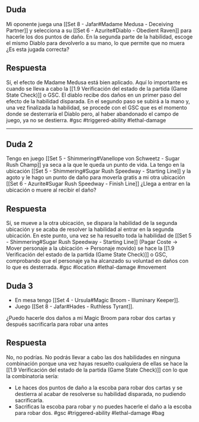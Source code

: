 ## Duda
Mi oponente juega una [[Set 8 - Jafar#Madame Medusa - Deceiving Partner]] y selecciona a su [[Set 6 - Azurite#Diablo - Obedient Raven]] para hacerle los dos puntos de daño. En la segunda parte de la habilidad, escoge el mismo Diablo para devolverlo a su mano, lo que permite que no muera ¿Es esta jugada correcta?
## Respuesta
Sí, el efecto de Madame Medusa está bien aplicado. Aquí lo importante es cuando se lleva a cabo la [[1.9 Verificación del estado de la partida (Game State Check)]] o GSC. El diablo recibe dos daños en un primer paso del efecto de la habilidad disparada. En el segundo paso se subirá a la mano y, una vez finalizada la habilidad, se procede con el GSC que es el momento donde se desterraría el Diablo pero, al haber abandonado el campo de juego, ya no se destierra.
#gsc #triggered-ability #lethal-damage

---
## Duda 2
Tengo en juego [[Set 5 - Shimmering#Vanellope von Schweetz - Sugar Rush Champ]] ya seca a la que le queda un punto de vida. La tengo en la ubicación [[Set 5 - Shimmering#Sugar Rush Speedway - Starting Line]] y la agoto y le hago un punto de daño para moverla gratis a mi otra ubicación [[Set 6 - Azurite#Sugar Rush Speedway - Finish Line]] ¿Llega a entrar en la ubicación o muere al recibir el daño?
## Respuesta
Sí, se mueve a la otra ubicación, se dispara la habilidad de la segunda ubicación y se acaba de resolver la habilidad al entrar en la segunda ubicación. En este punto, una vez se ha resuelto toda la habilidad de [[Set 5 - Shimmering#Sugar Rush Speedway - Starting Line]] (Pagar Coste -> Mover personaje a la ubicación -> Personaje movido) se hace la [[1.9 Verificación del estado de la partida (Game State Check)]] o GSC, comprobando que el personaje ya ha alcanzado su voluntad en daños con lo que es desterrada.
#gsc #location #lethal-damage #movement

## Duda 3
- En mesa tengo [[Set 4 - Ursula#Magic Broom - Illuminary Keeper]].
- Juego [[Set 8 - Jafar#Hades - Ruthless Tyrant]].

¿Puedo hacerle dos daños a mi Magic Broom para robar dos cartas y después sacrificarla para robar una antes 
## Respuesta
No, no podrías. No podrás llevar a cabo las dos habilidades en ninguna combinación porque una vez hayas resuelto cualquiera de ellas se hace la [[1.9 Verificación del estado de la partida (Game State Check)]] con lo que la combinatoria sería:
- Le haces dos puntos de daño a la escoba para robar dos cartas y se destierra al acabar de resolverse su habilidad disparada, no pudiendo sacrificarla.
- Sacrificas la escoba para robar y no puedes hacerle el daño a la escoba para robar dos.
#gsc #triggered-ability #lethal-damage #bag



